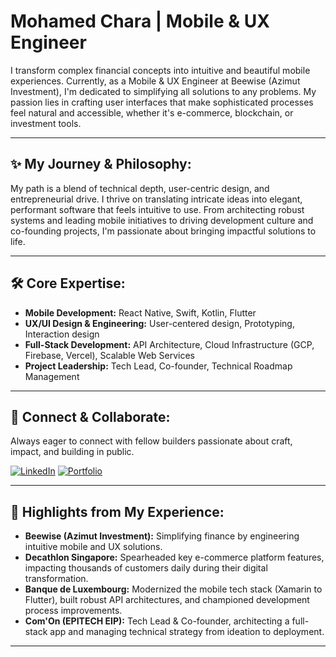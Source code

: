 # Mohamed Chara | Mobile & UX Engineer

I transform complex financial concepts into intuitive and beautiful mobile experiences. Currently, as a Mobile & UX Engineer at Beewise (Azimut Investment), I'm dedicated to simplifying all solutions to any problems. My passion lies in crafting user interfaces that make sophisticated processes feel natural and accessible, whether it's e-commerce, blockchain, or investment tools.

---

## ✨ My Journey & Philosophy:

My path is a blend of technical depth, user-centric design, and entrepreneurial drive. I thrive on translating intricate ideas into elegant, performant software that feels intuitive to use. From architecting robust systems and leading mobile initiatives to driving development culture and co-founding projects, I'm passionate about bringing impactful solutions to life.

---

## 🛠️ Core Expertise:

*   **Mobile Development:** React Native, Swift, Kotlin, Flutter
*   **UX/UI Design & Engineering:** User-centered design, Prototyping, Interaction design
*   **Full-Stack Development:** API Architecture, Cloud Infrastructure (GCP, Firebase, Vercel), Scalable Web Services
*   **Project Leadership:** Tech Lead, Co-founder, Technical Roadmap Management

---

## 🔗 Connect & Collaborate:

Always eager to connect with fellow builders passionate about craft, impact, and building in public.

[![LinkedIn](https://img.shields.io/badge/LinkedIn-0077B5?style=for-the-badge&logo=linkedin&logoColor=white)](https://www.linkedin.com/in/mohamedchara/)
[![Portfolio](https://img.shields.io/badge/Portfolio-FF5733?style=for-the-badge&logo=react&logoColor=white)](https://mohamis.me)

---

## 🚀 Highlights from My Experience:

*   **Beewise (Azimut Investment):** Simplifying finance by engineering intuitive mobile and UX solutions.
*   **Decathlon Singapore:** Spearheaded key e-commerce platform features, impacting thousands of customers daily during their digital transformation.
*   **Banque de Luxembourg:** Modernized the mobile tech stack (Xamarin to Flutter), built robust API architectures, and championed development process improvements.
*   **Com'On (EPITECH EIP):** Tech Lead & Co-founder, architecting a full-stack app and managing technical strategy from ideation to deployment.

---
